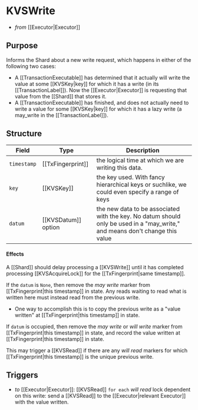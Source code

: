 # KVSWrite


- _from_ [[Executor|Executor]]

## Purpose

<!-- --8<-- [start:blurb] -->
Informs the Shard about a new write request, which happens
in either of the following two cases:

- A [[TransactionExecutable]] has determined that it actually will
   write the value at some [[KVSKey|key]] for which it has a write
   (in its [[TransactionLabel]]).
  Now the [[Executor|Executor]] is requesting that value from the [[Shard]]
   that stores it.
- A [[TransactionExecutable]] has finished, and does not actually need
   to write a value for some [[KVSKey|key]] for which it has a lazy write
   (a may_write in the [[TransactionLabel]]).
<!-- --8<-- [end:blurb] -->

<!-- ‼ can we combine KVSWrite and KVSReadRequest into a single message ? -->
<!-- ‼ Yes, but would that save anything? I'm assuming the underlying messaging infrastructure is capable of concatenating 2 messageds together into 1 big message if it has 2 messages to send at the same time, and if that would help.  -->

## Structure


| Field       | Type               | Description                                                                                                                  |
|-------------|--------------------|------------------------------------------------------------------------------------------------------------------------------|
| `timestamp` | [[TxFingerprint]]  | the logical time at which we are writing this data.                                                                          |
| `key`       | [[KVSKey]]           | the key used. With fancy hierarchical keys or suchlike, we could even specify a range of keys                                |
| `datum`     | [[KVSDatum]] option | the new data to be associated with the key. No datum should only be used in a "may_write," and means don't change this value |

#### Effects


A [[Shard]] should delay processing a [[KVSWrite]] until it has
 completed processing [[KVSAcquireLock]] for the
 [[TxFingerprint|same timestamp]].

If the `datum` is `None`, then remove the *may write* marker from
 [[TxFingerprint|this timestamp]] in state.
Any reads waiting to read what is written here must instead read from
 the previous write.
- One way to accomplish this is to copy the previous write as a
    "value written" at [[TxFingerprint|this timestamp]] in state.

If `datum` is occupied, then remove the *may write* or *will write*
 marker from  [[TxFingerprint|this timestamp]] in state, and record the
 value written at [[TxFingerprint|this timestamp]] in state.

This may trigger a [[KVSRead]] if there are any *will read* markers
 for which  [[TxFingerprint|this timestamp]] is the unique previous
 write.

<!--
any garbage collection of old locking info is elided in V1
-->


## Triggers


- _to_ [[Executor|Executor]]: [[KVSRead]]
   `for each` *will read* lock dependent on this write:
    send a [[KVSRead]] to the  [[Executor|relevant Executor]] with the value written.
